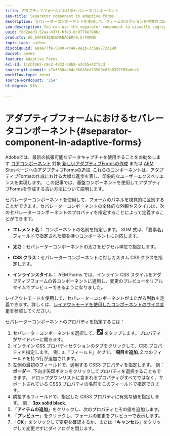 ```yaml
---
title: アダプティブフォームにおけるセパレータコンポーネント
seo-title: Separator component in adaptive forms
description: セパレーターコンポーネントを使用して、フォームのセクションを視覚的に区別することができます。
seo-description: You can use the separator component to visually segregate sections of a form.
uuid: f8d2aed3-52aa-437f-bfe3-0c8779e7986c
products: SG_EXPERIENCEMANAGER/6.5/FORMS
topic-tags: author
discoiquuid: a8aa77fe-5880-4c4e-9e1b-3c5a8772c29d
docset: aem65
feature: Adaptive Forms
exl-id: 11cbf865-c8e2-4833-b0b8-a3cb5e42f5cd
source-git-commit: e7a3558ae04cd6816ed73589c67b0297f05adce2
workflow-type: tm+mt
source-wordcount: '354'
ht-degree: 51%

---
```


# アダプティブフォームにおけるセパレータコンポーネント{#separator-component-in-adaptive-forms}

<span class="preview"> Adobeでは、最新の拡張可能なデータキャプチャを使用することをお勧めします [コアコンポーネント](https://experienceleague.adobe.com/docs/experience-manager-core-components/using/adaptive-forms/introduction.html?lang=ja) 対象 [新しいアダプティブFormsの作成](/help/forms/using/create-an-adaptive-form-core-components.md) または [AEM SitesページへのアダプティブFormsの追加](/help/forms/using/create-or-add-an-adaptive-form-to-aem-sites-page.md). これらのコンポーネントは、アダプティブFormsの作成における大幅な進歩を表し、印象的なユーザーエクスペリエンスを実現します。 この記事では、基盤コンポーネントを使用してアダプティブFormsを作成する古い方法について説明します。 </span>

セパレーターコンポーネントを使用して、フォームのパネルを視覚的に区別することができます。セパレーターコンポーネントの全体的な外観やスタイルは、次のセパレーターコンポーネントのプロパティを指定することによって定義することができます。

* **エレメント名：** コンポーネントの名前を指定します。 SOM 式は、「要素名」フィールドで指定された値を持つコンポーネントに対応します。
* **太さ：**&#x200B;セパレーターコンポーネントの太さをピクセル単位で指定します。

* **CSS クラス：**&#x200B;セパレーターコンポーネントに対しカスタム CSS クラスを指定します。

* **インラインスタイル：** AEM Forms では、インライン CSS スタイルをアダプティブフォームの各コンポーネントに適用し、変更のプレビューをリアルタイムでプレビューできるようになりました。

レイアウトモードを使用して、セパレーターコンポーネントがまたがる列数を定義できます。詳しくは、[レイアウトモードを使用したコンポーネントのサイズ変更](../../forms/using/resize-using-layout-mode.md)を参照してください。

セパレーターコンポーネントのプロパティを指定するには：

1. セパレーターコンポーネントを選択して、![cmppr](assets/cmppr.png) をタップします。プロパティがサイドバーに開きます。
1. インライン CSS プロパティセクションのタブをクリックして、CSS プロパティを指定します。 例：a.「フィールド」タブで、 **項目を追加**. 2 つのフィールドを持つ行が追加されます。
1. 左側の最初のフィールドで、適用する CSS3 プロパティを指定します。 例： **ボーダー**. 下向き矢印ボタンをクリックしてプロパティを選択することもできます。 ドロップダウンリストに含まれるプロパティがすべてではなく、サポートされている CSS3 プロパティの名前をこのフィールドで指定できます。
1. 隣接するフィールドで、指定した CSS3 プロパティに有効な値を指定します。 例： **3px solid black**.
1. 「**アイテムの追加**」をクリックし、次のプロパティとその値を追加します。
1. 「**プレビュー**」をクリックし、フォームの変更をプレビューで表示します。
1. 「**OK**」をクリックして変更を確認するか、または「**キャンセル**」をクリックして変更せずにダイアログを閉じます。

